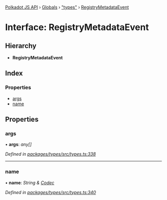 [Polkadot JS API](../README.md) › [Globals](../globals.md) › ["types"](../modules/_types_.md) › [RegistryMetadataEvent](_types_.registrymetadataevent.md)

# Interface: RegistryMetadataEvent

## Hierarchy

* **RegistryMetadataEvent**

## Index

### Properties

* [args](_types_.registrymetadataevent.md#args)
* [name](_types_.registrymetadataevent.md#name)

## Properties

###  args

• **args**: *any[]*

*Defined in [packages/types/src/types.ts:338](https://github.com/polkadot-js/api/blob/6bf0d5eea/packages/types/src/types.ts#L338)*

___

###  name

• **name**: *String & [Codec](_types_.codec.md)*

*Defined in [packages/types/src/types.ts:340](https://github.com/polkadot-js/api/blob/6bf0d5eea/packages/types/src/types.ts#L340)*
